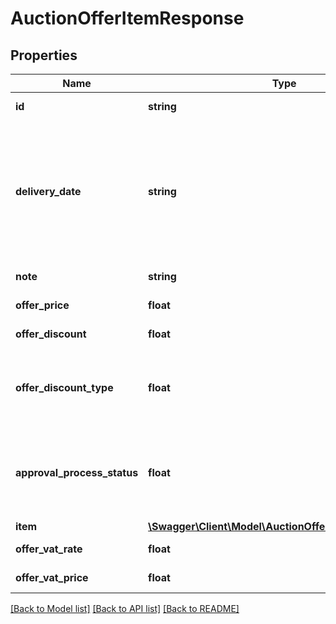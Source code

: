 # AuctionOfferItemResponse

## Properties
Name | Type | Description | Notes
------------ | ------------- | ------------- | -------------
**id** | **string** | ID of the offer item. | [optional] 
**delivery_date** | **string** | Delivery date of a given item. YYYY-MM-DD HH:MM:SS format.&lt;br&gt;Only available if it is enabled in the auction configurations. | [optional] 
**note** | **string** | Note of the offer item. | [optional] 
**offer_price** | **float** | Price given to item. | [optional] 
**offer_discount** | **float** | Discount given to offer price. | [optional] 
**offer_discount_type** | **float** | Type of the offer discount.&lt;br&gt;1: Percent value. &lt;br&gt;2: Price value. | [optional] 
**approval_process_status** | **float** | The status of the item to the approval process. Only used in after auction Flow Mechanisms. | [optional] 
**item** | [**\Swagger\Client\Model\AuctionOfferItemResponseItem**](AuctionOfferItemResponseItem.md) |  | [optional] 
**offer_vat_rate** | **float** | Vat rate given to item. | [optional] 
**offer_vat_price** | **float** | Vat price given to item. | [optional] 

[[Back to Model list]](../README.md#documentation-for-models) [[Back to API list]](../README.md#documentation-for-api-endpoints) [[Back to README]](../README.md)


